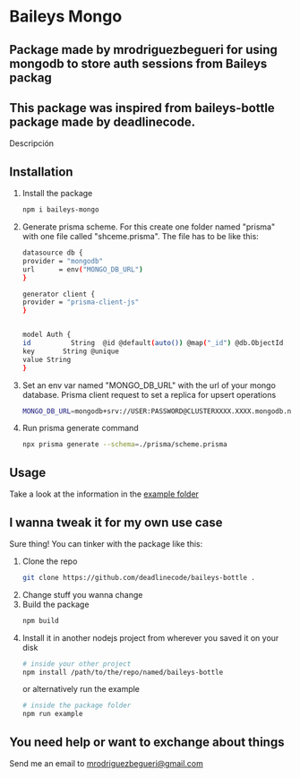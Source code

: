 # Baileys Mongo

## Package made by mrodriguezbegueri for using mongodb to store auth sessions from Baileys packag
## This package was inspired from baileys-bottle package made by deadlinecode.

Descripción

## Installation

1. Install the package

    ```bash
    npm i baileys-mongo
    ```

2. Generate prisma scheme. For this create one folder named "prisma" with one file called "shceme.prisma". The file has to be like this:

    ```bash
    datasource db {
    provider = "mongodb"
    url      = env("MONGO_DB_URL")
    }

    generator client {
    provider = "prisma-client-js"
    }


    model Auth {
    id          String  @id @default(auto()) @map("_id") @db.ObjectId
    key       String @unique
    value String
    }
    ```

4. Set an env var named "MONGO_DB_URL" with the url of your mongo database. Prisma client request to set a replica for upsert operations

    ```bash
    MONGO_DB_URL=mongodb+srv://USER:PASSWORD@CLUSTERXXXX.XXXX.mongodb.net/sessions?retryWrites=true&w=majority
    ```
5. Run prisma generate command

    ```bash
    npx prisma generate --schema=./prisma/scheme.prisma
    ```

## Usage

Take a look at the information in the [example folder](https://github.com/mrodriguezbegueri/baileys-mongo/blob/main/src/example/example.ts)

## I wanna tweak it for my own use case

Sure thing! You can tinker with the package like this:

1. Clone the repo
   ```bash
   git clone https://github.com/deadlinecode/baileys-bottle .
   ```
2. Change stuff you wanna change
3. Build the package
   ```bash
   npm build
   ```
4. Install it in another nodejs project from wherever you saved it on your disk
   ```bash
   # inside your other project
   npm install /path/to/the/repo/named/baileys-bottle
   ```
   or alternatively run the example
   ```bash
   # inside the package folder
   npm run example
   ```

## You need help or want to exchange about things

Send me an email to mrodriguezbegueri@gmail.com